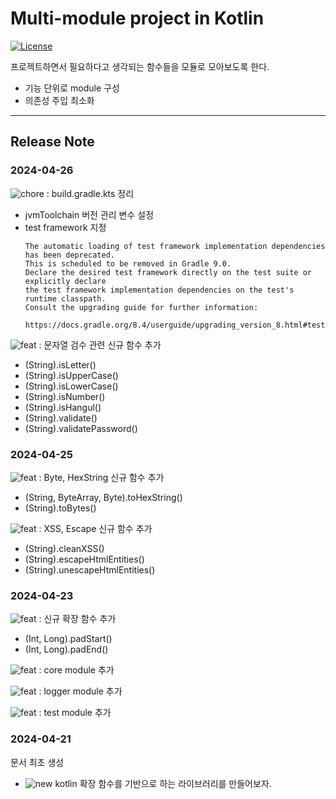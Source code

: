 # Multi-module project in Kotlin

[![License](https://img.shields.io/badge/License-Apache%202.0-blue.svg)](https://opensource.org/licenses/Apache-2.0)

프로젝트하면서 필요하다고 생각되는 함수들을 모듈로 모아보도록 한다.

- 기능 단위로 module 구성
- 의존성 주입 최소화

---
## Release Note

### 2024-04-26

![chore](https://img.shields.io/badge/Chore-blue.svg) : build.gradle.kts 정리

- jvmToolchain 버전 관리 변수 설정
- test framework 지정
    ```
    The automatic loading of test framework implementation dependencies has been deprecated.
    This is scheduled to be removed in Gradle 9.0.
    Declare the desired test framework directly on the test suite or explicitly declare
    the test framework implementation dependencies on the test's runtime classpath.
    Consult the upgrading guide for further information:
        https://docs.gradle.org/8.4/userguide/upgrading_version_8.html#test_framework_implementation_dependencies
    ```

![feat](https://img.shields.io/badge/Feature-%2300c806.svg) : 문자열 검수 관련 신규 함수 추가
- (String).isLetter()
- (String).isUpperCase()
- (String).isLowerCase()
- (String).isNumber()
- (String).isHangul()
- (String).validate()
- (String).validatePassword()


### 2024-04-25

![feat](https://img.shields.io/badge/Feature-%2300c806.svg) : Byte, HexString 신규 함수 추가
- (String, ByteArray, Byte).toHexString()
- (String).toBytes()

![feat](https://img.shields.io/badge/Feature-%2300c806.svg) : XSS, Escape 신규 함수 추가
- (String).cleanXSS()
- (String).escapeHtmlEntities()
- (String).unescapeHtmlEntities()


### 2024-04-23

![feat](https://img.shields.io/badge/Feature-%2300c806.svg) : 신규 확장 함수 추가
- (Int, Long).padStart()
- (Int, Long).padEnd()

![feat](https://img.shields.io/badge/Feature-%2300c806.svg) : core module 추가

![feat](https://img.shields.io/badge/Feature-%2300c806.svg) : logger module 추가

![feat](https://img.shields.io/badge/Feature-%2300c806.svg) : test module 추가


### 2024-04-21
문서 최초 생성
- ![new](https://img.shields.io/badge/New-blue.svg) kotlin 확장 함수를 기반으로 하는 라이브러리를 만들어보자. 
